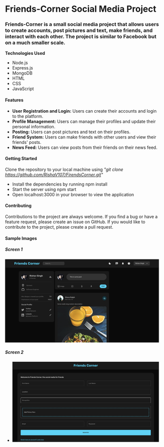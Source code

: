 # Friends-Corner Social Media Project

### Friends-Corner is a small social media project that allows users to create accounts, post pictures and text, make friends, and interact with each other. The project is similar to Facebook but on a much smaller scale.

**Technologies Used**

- Node.js
- Express.js
- MongoDB
- HTML
- CSS
- JavaScript

#### Features

- **User Registration and Login:** Users can create their accounts and login to the platform.
- **Profile Management:** Users can manage their profiles and update their personal information.
- **Posting:** Users can post pictures and text on their profiles.
- **Friend System:** Users can make friends with other users and view their friends' posts.
- **News Feed:** Users can view posts from their friends on their news feed.

#### Getting Started

Clone the repository to your local machine using _"git clone https://github.com/RishaV107/FirendsCorner.git"_

- Install the dependencies by running npm install
- Start the server using npm start
- Open localhost:3000 in your browser to view the application

#### Contributing

Contributions to the project are always welcome. If you find a bug or have a feature request, please create an issue on GitHub. If you would like to contribute to the project, please create a pull request.

#### Sample Images

##### Screen 1

![Screen 1](./backend/public/assets/Screen1.png)

##### Screen 2

- ![Screen 2](./backend/public/assets/Screen2.png)
